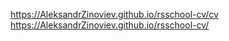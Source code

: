 https://AleksandrZinoviev.github.io/rsschool-cv/cv
https://AleksandrZinoviev.github.io/rsschool-cv/
